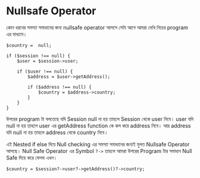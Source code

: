 
# Nullsafe Operator

কোন ধরনের সমস্যা সমাধানের জন্য nullsafe operator আসসে সেটা আগে আমরা দেখি নিচের program এর মাধ্যমে।

```
$country =  null;
 
if ($session !== null) {
    $user = $session->user;
 
    if ($user !== null) {
        $address = $user->getAddress();
 
        if ($address !== null) {
            $country = $address->country;
        }
    }
}
```

উপরের program টা বলতেছে যদি Session null না হয় তাহলে Session থেকে user নিবে। user যদি null না হয় তাহলে user এর getAddress function কে কল করে address নিবে। আর address যদি null না হয় তাহলে address থেকে country নিবে। 

এই Nested if else দিয়ে Null checking এর সমস্যা সমাধানের জন্যই মুলত Nullsafe Operator আসছে। Null Safe Operator এর Symbol `?->` তাহলে আমরা উপরের Program টার সমাধান Null Safe দিয়ে করে ফেলব এখন। 

```
$country = $session?->user?->getAddress()?->country;
```
